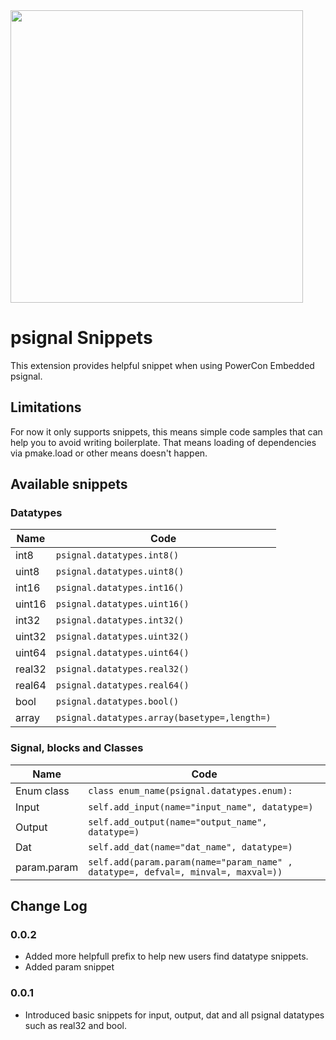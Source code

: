 

<a href="https://www.powerconembedded.com/">
<img src="https://usercontent.one/wp/www.powerconembedded.com/wp-content/uploads/2017/06/2bigPowerConEmbeddedLogoTransparent-2.png" width="468">
</a>

# psignal Snippets

This extension provides helpful snippet when using PowerCon Embedded psignal.

## Limitations

For now it only supports snippets, this means simple code samples that can help you to avoid writing boilerplate.
That means loading of dependencies via pmake.load or other means doesn't happen.

## Available snippets

### Datatypes

| Name          | Code |
| ------------- | ------------- |
| int8          | `psignal.datatypes.int8()` |
| uint8         | `psignal.datatypes.uint8()` |
| int16         | `psignal.datatypes.int16()` |
| uint16        | `psignal.datatypes.uint16()` |
| int32         | `psignal.datatypes.int32()` |
| uint32        | `psignal.datatypes.uint32()` |
| uint64        | `psignal.datatypes.uint64()` |
| real32        | `psignal.datatypes.real32()` |
| real64        | `psignal.datatypes.real64()` |
| bool          | `psignal.datatypes.bool()` |
| array         | `psignal.datatypes.array(basetype=,length=)` |

### Signal, blocks and Classes

| Name          | Code |
| ------------- | ------------- |
| Enum class    | `class enum_name(psignal.datatypes.enum):` |
| Input         | `self.add_input(name="input_name", datatype=)` |
| Output        | `self.add_output(name="output_name", datatype=)` |
| Dat           | `self.add_dat(name="dat_name", datatype=)` |
| param.param   | `self.add(param.param(name="param_name" , datatype=, defval=, minval=, maxval=))` |

## Change Log

### 0.0.2

* Added more helpfull prefix to help new users find datatype snippets.
* Added param snippet

### 0.0.1

* Introduced basic snippets for input, output, dat and all psignal datatypes such as real32 and bool.
